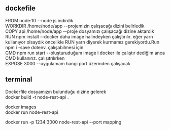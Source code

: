 ## dockefile 

FROM node:10 --node js indirdik<br/>
WORKDIR /home/node/app --projemizin çalışacağı dizini belirledik<br/>
COPY api /home/node/app --proje dosyamızı çalışacağı dizine aktardık<br/>
RUN npm install  --docker daha image halindeyken çalıştırılır. eğer yarn kullanıyor olsaydık öncelikle RUN yarn diyerek kurmamız gerekiyordu.Run npm i -save dotenv. çalışabilmesi için<br/>
CMD npm run start --oluşturuduğum image i docker ile çalıştır dediğim anca CMD kullanırız. çalışıtrılırken<br/>
EXPOSE 3000 --uygulamam hangi port üzerinden çalışacak<br/>


## terminal 
Dockerfile dosyamızın bulunduğu dizine gelerek<br/>
docker build -t node-rest-api .<br/>

docker images<br/>
docker run node-rest-api<br/>

docker run -p 1234:3000 node-rest-api --port mapping<br/>